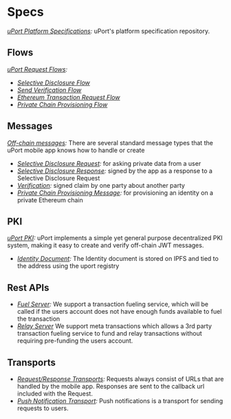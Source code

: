 # Specs

 _[uPort Platform Specifications](https://github.com/uport-project/specs):_ uPort's platform specification repository.

## **Flows**
 _[uPort Request Flows](https://github.com/uport-project/specs/blob/develop/flows/index.md):_
 * _[Selective Disclosure Flow](https://github.com/uport-project/specs/tree/develop/flows/selectivedisclosure.md)_
 * _[Send Verification Flow](https://github.com/uport-project/specs/tree/develop/flows/verification.md)_
 * _[Ethereum Transaction Request Flow](https://github.com/uport-project/specs/tree/develop/flows/tx.md)_
 * _[Private Chain Provisioning Flow](https://github.com/uport-project/specs/tree/develop/flows/privatechain.md)_


## **Messages**
 _[Off-chain messages](https://github.com/uport-project/specs/blob/develop/messages/index.md):_ There are several standard message types that the uPort mobile app knows how to handle or create
 * _[Selective Disclosure Request](https://github.com/uport-project/specs/blob/develop/messages/sharereq.md):_ for asking private data from a user
 * _[Selective Disclosure Response](https://github.com/uport-project/specs/blob/develop/messages/shareresp.md):_ signed by the app as a response to a Selective Disclosure Request
 * _[Verification](https://github.com/uport-project/specs/blob/develop/messages/verification.md):_ signed claim by one party about another party
 * _[Private Chain Provisioning Message](https://github.com/uport-project/specs/blob/develop/messages/privatechain.md):_ for provisioning an identity on a private Ethereum chain


## **PKI**
  _[uPort PKI](https://github.com/uport-project/specs/blob/develop/pki/index.md):_ uPort implements a simple yet general purpose decentralized PKI system, making it easy to create and verify off-chain JWT messages.
  * _[Identity Document](https://github.com/uport-project/specs/blob/develop/pki/identitydocument.md):_ The Identity document is stored on IPFS and tied to the address using the uport registry


## **Rest APIs**
  * _[Fuel Server](https://github.com/uport-project/specs/blob/develop/rest-apis/fuel-server.md):_ We support a transaction fueling service, which will be called if the users account does not have enough funds available to fuel the transaction
  * _[Relay Server](https://github.com/uport-project/specs/blob/develop/rest-apis/relay-server.md)_ We support meta transactions which allows a 3rd party transaction fueling service to fund and relay transactions without requiring pre-funding the users account.


## **Transports**
 * _[Request/Response Transports](https://github.com/uport-project/specs/blob/develop/transports/index.md#requestresponse-transports):_ Requests always consist of URLs that are handled by the mobile app. Responses are sent to the callback url included with the Request.
 * _[Push Notification Transport](https://github.com/uport-project/specs/blob/develop/transports/push.md):_ Push notifications is a transport for sending requests to users.

